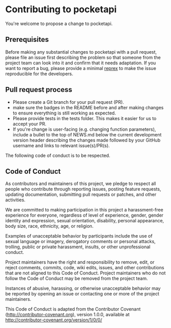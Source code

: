 # Contributing to pocketapi

You're welcome to propose a change to pocketapi.

## Prerequisites
Before making any substantial changes to pocketapi with a pull request, please file an issue first describing the problem so that someone from the project team can look into it and confirm that it needs adaptation. 
If you want to report a bug, please provide a minimal [reprex](https://www.tidyverse.org/help/) to make the issue reproducible for the developers.

## Pull request process
- Please create a Git branch for your pull request (PR).
- make sure the badges in the README before and after making changes to ensure everything is still working as expected.
- Please provide tests in the tests folder. This makes it easier for us to accept your PR.
- If you're change is user-facing (e.g. changing function parameters), include a bullet to the top of NEWS.md below the current development version header describing the changes made followed by your GitHub username and links to relevant issue(s)/PR(s).

The following code of conduct is to be respected. 

## Code of Conduct

As contributors and maintainers of this project, we pledge to respect all people who 
contribute through reporting issues, posting feature requests, updating documentation,
submitting pull requests or patches, and other activities.

We are committed to making participation in this project a harassment-free experience for
everyone, regardless of level of experience, gender, gender identity and expression,
sexual orientation, disability, personal appearance, body size, race, ethnicity, age, or religion.

Examples of unacceptable behavior by participants include the use of sexual language or
imagery, derogatory comments or personal attacks, trolling, public or private harassment,
insults, or other unprofessional conduct.

Project maintainers have the right and responsibility to remove, edit, or reject comments,
commits, code, wiki edits, issues, and other contributions that are not aligned to this 
Code of Conduct. Project maintainers who do not follow the Code of Conduct may be removed 
from the project team.

Instances of abusive, harassing, or otherwise unacceptable behavior may be reported by 
opening an issue or contacting one or more of the project maintainers.

This Code of Conduct is adapted from the Contributor Covenant 
(http://contributor-covenant.org), version 1.0.0, available at 
http://contributor-covenant.org/version/1/0/0/
